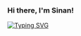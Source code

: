 ### Hi there, I'm Sinan!

[![Typing SVG](https://readme-typing-svg.demolab.com?font=Fira+Code&pause=1000&color=000000&random=false&width=575&lines=Computer+Engineer;Senior+Mobile+Application+Development+Specialist)](https://github.com/umdt-sinandemir)
